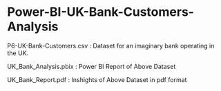 # Power-BI-UK-Bank-Customers-Analysis

P6-UK-Bank-Customers.csv : Dataset for an imaginary bank operating in the UK.

UK_Bank_Analysis.pbix : Power BI Report of Above Dataset 

UK_Bank_Report.pdf : Inshights of Above Dataset in pdf format
